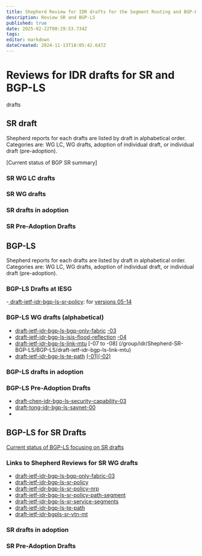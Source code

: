 ```yaml
---
title: Shepherd Review for IDR drafts for the Segment Routing and BGP-LS Technology 
description: Review SR and BGP-LS 
published: true
date: 2025-02-22T00:29:53.734Z
tags: 
editor: markdown
dateCreated: 2024-11-13T18:05:42.647Z
---
```


# Reviews for IDR drafts for SR and BGP-LS 
drafts 
## SR draft
Shepherd reports for each drafts are listed by draft in alphabetical order. 
Categories are: WG LC, WG drafts, adoption of individual draft, or individual draft (pre-adoption).  

[Current status of BGP SR summary] 
### SR WG LC drafts

### SR WG drafts 
### SR drafts in adoption 
### SR Pre-Adoption Drafts 

## BGP-LS 
Shepherd reports for each drafts are listed by draft in alphabetical order. 
Categories are: WG LC, WG drafts, adoption of individual draft, or individual draft (pre-adoption).  

### BGP-LS Drafts at IESG
-[ draft-ietf-idr-bgp-ls-sr-policy](https://datatracker.ietf.org/doc/draft-ietf-idr-bgp-ls-sr-policy/): for  [versions 05-14](/group/idr/Shepherd-SR-BGP-LS/BGP-LS-SR/bgp-ls-sr-policy)  
### BGP-LS WG drafts (alphabetical) 
-  [draft-ietf-idr-bgp-ls-bgp-only-fabric](https://datatracker.ietf.org/doc/draft-ietf-idr-bgp-ls-bgp-only-fabric/) [-03](/group/idr/Shepherd-SR-BGP-LS/BGP-LS-SR/bgp-only-fabric)
- [draft-ietf-idr-bgp-ls-isis-flood-reflection](https://datatracker.ietf.org/doc/draft-ietf-idr-bgp-ls-isis-flood-reflection/) [-04](/group/idr/Shepherd-SR-BGP-LS/BGP-LS/draft-ietf-idr-bgp-ls-isis-flood-reflection-04)
- [draft-ietf-idr-bgp-ls-link-mtu](https://datatracker.ietf.org/doc/draft-ietf-idr-bgp-ls-link-mtu/) [-07 to -08] (/group/idr/Shepherd-SR-BGP-LS/BGP-LS/draft-ietf-idr-bgp-ls-link-mtu)
- [draft-ietf-idr-bgp-ls-te-path](https://datatracker.ietf.org/doc/draft-ietf-idr-bgp-ls-te-path/) [(-01)(-02)](/group/idr/Shepherd-SR-BGP-LS/BGP-LS/draft-ietf-idr-bgp-ls-te-path) 
### BGP-LS drafts in adoption 
### BGP-LS Pre-Adoption Drafts 
-  [draft-chen-idr-bgp-ls-security-capability-03](/group/idr/Shepherd-SR-BGP-LS/BGP-LS/draft-chen-idr-bgp-ls-security-capability)
 - [draft-tong-idr-bgp-ls-savnet-00](/group/idr/Shepherd-SR-BGP-LS/BGP-LS/draft-ietf-idr-bgp-ls-savenet)
 - 

## BGP-LS for SR Drafts 

[Current status of BGP-LS focusing on SR drafts](https://wiki.ietf.org/group/idr/Shepherd-SR-BGP-LS/BGP-LS-SR/)

### Links to Shepherd Reviews for SR WG drafts 

-  [draft-ietf-idr-bgp-ls-bgp-only-fabric-03](/group/idr/Shepherd-SR-BGP-LS/BGP-LS-SR/bgp-only-fabric)
- [draft-ietf-idr-bgp-ls-sr-policy](/group/idr/Shepherd-SR-BGP-LS/BGP-LS-SR/bgp-ls-sr-policy)
- [draft-ietf-idr-bgp-ls-sr-policy-nrp](/group/idr/Shepherd-SR-BGP-LS/BGP-LS-SR/bgp-ls-sr-policy-nrp)
- [draft-ietf-idr-bgp-ls-sr-policy-path-segment](/group/idr/Shepherd-SR-BGP-LS/BGP-LS-SR/bgp-ls-sr-policy-path-segment)
- [draft-ietf-idr-bgp-ls-sr-service-segments](/group/idr/Shepherd-SR-BGP-LS/BGP-LS-SR/bgp-ls-sr-service-segments) 
- [draft-ietf-idr-bgp-ls-te-path](/group/idr/Shepherd-SR-BGP-LS/BGP-LS-SR/bgp-ls-te-path) 
- [draft-ietf-idr-bgpls-sr-vtn-mt](/group/idr/Shepherd-SR-BGP-LS/BGP-LS-SR/bgp-ls-sr-mt) 


### SR drafts in adoption 

### SR Pre-Adoption Drafts 
